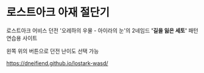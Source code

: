 # 로스트아크 아재 절단기
로스트아크 어비스 던전 '오레하의 우물 - 아이라의 눈'의 2네임드 **'길을 잃은 세토'** 패턴 연습용 사이트

왼쪽 위의 버튼으로 던전 난이도 선택 가능

https://dneifiend.github.io/lostark-wasd/
